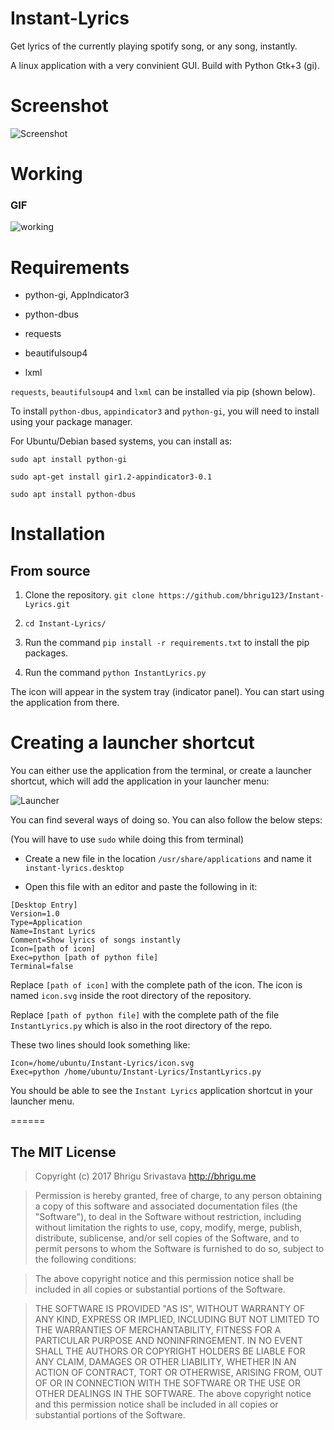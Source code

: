 # Instant-Lyrics

Get lyrics of the currently playing spotify song, or any song, instantly.

A linux application with a very convinient GUI. Build with Python Gtk+3 (gi).

# Screenshot
![Screenshot](https://cloud.githubusercontent.com/assets/6123105/23824316/3fe58044-069a-11e7-804e-180ea4041002.jpeg)

# Working
### GIF
![working](https://cloud.githubusercontent.com/assets/6123105/23824730/e0e0829e-06a1-11e7-8d57-3235c4266f2c.gif)

# Requirements

* python-gi, AppIndicator3

* python-dbus

* requests

* beautifulsoup4

* lxml

`requests`, `beautifulsoup4` and `lxml` can be installed via pip (shown below).

To install `python-dbus`, `appindicator3` and `python-gi`, you will need to install using your package manager.

For Ubuntu/Debian based systems, you can install as:

`sudo apt install python-gi`

`sudo apt-get install gir1.2-appindicator3-0.1`

`sudo apt install python-dbus`


# Installation

## From source

1. Clone the repository. `git clone https://github.com/bhrigu123/Instant-Lyrics.git`

2. `cd Instant-Lyrics/`

3. Run the command `pip install -r requirements.txt` to install the pip packages.

3. Run the command `python InstantLyrics.py`

The icon will appear in the system tray (indicator panel). You can start using the application from there.


# Creating a launcher shortcut

You can either use the application from the terminal, or create a launcher shortcut, which will add the application in your launcher menu:

![Launcher](https://cloud.githubusercontent.com/assets/6123105/23824317/4735e83e-069a-11e7-8b1e-2814632bb3aa.jpeg)

You can find several ways of doing so. You can also follow the below steps:

(You will have to use `sudo` while doing this from terminal)

* Create a new file in the location `/usr/share/applications` and name it `instant-lyrics.desktop`

* Open this file with an editor and paste the following in it:

```
[Desktop Entry]
Version=1.0
Type=Application
Name=Instant Lyrics
Comment=Show lyrics of songs instantly
Icon=[path of icon]
Exec=python [path of python file]
Terminal=false
```

Replace `[path of icon]` with the complete path of the icon. The icon is named `icon.svg` inside the root directory of the repository.

Replace `[path of python file]` with the complete path of the file `InstantLyrics.py` which is also in the root directory of the repo.

These two lines should look something like:

```
Icon=/home/ubuntu/Instant-Lyrics/icon.svg
Exec=python /home/ubuntu/Instant-Lyrics/InstantLyrics.py
```

You should be able to see the `Instant Lyrics` application shortcut in your launcher menu.

======

## The MIT License
> Copyright (c) 2017 Bhrigu Srivastava http://bhrigu.me

> Permission is hereby granted, free of charge, to any person obtaining a copy
of this software and associated documentation files (the "Software"), to deal
in the Software without restriction, including without limitation the rights
to use, copy, modify, merge, publish, distribute, sublicense, and/or sell
copies of the Software, and to permit persons to whom the Software is
furnished to do so, subject to the following conditions:

> The above copyright notice and this permission notice shall be included in
all copies or substantial portions of the Software.

> THE SOFTWARE IS PROVIDED "AS IS", WITHOUT WARRANTY OF ANY KIND, EXPRESS OR
IMPLIED, INCLUDING BUT NOT LIMITED TO THE WARRANTIES OF MERCHANTABILITY,
FITNESS FOR A PARTICULAR PURPOSE AND NONINFRINGEMENT. IN NO EVENT SHALL THE
AUTHORS OR COPYRIGHT HOLDERS BE LIABLE FOR ANY CLAIM, DAMAGES OR OTHER
LIABILITY, WHETHER IN AN ACTION OF CONTRACT, TORT OR OTHERWISE, ARISING FROM,
OUT OF OR IN CONNECTION WITH THE SOFTWARE OR THE USE OR OTHER DEALINGS IN
THE SOFTWARE.
The above copyright notice and this permission notice shall be included in all copies or substantial portions of the Software.

